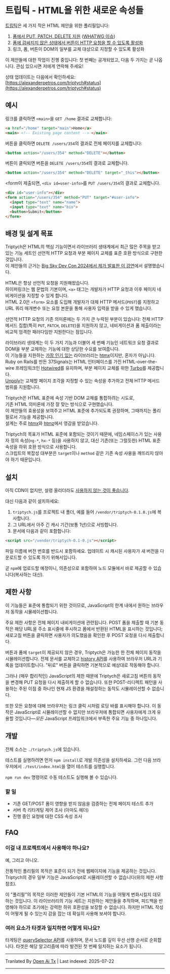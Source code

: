 ﻿
# 트립틱 - HTML을 위한 새로운 속성들

[트립틱](https://alexanderpetros.com/triptych)은 세 가지 작은 HTML 제안을 위한 폴리필입니다:

1. [폼에서 PUT, PATCH, DELETE 지원](https://alexanderpetros.com/triptych/form-http-methods) ([WHATWG 이슈](https://github.com/whatwg/html/issues/3577#issuecomment-2294931398))
2. [폼에 감싸지지 않은 상태에서 버튼이 HTTP 요청을 할 수 있도록 활성화](https://alexanderpetros.com/triptych/button-actions)
3. 링크, 폼, 버튼이 DOM의 일부를 교체 대상으로 지정할 수 있도록 활성화

이 제안들에 대한 작업이 진행 중입니다: 첫 번째는 공개되었고, 다음 두 가지는 곧 나옵니다.
관심 있으시면 저에게 연락해 주세요!

상태 업데이트는 다음에서 확인하세요: [https://alexanderpetros.com/triptych#status](https://alexanderpetros.com/triptych#status)

## 예시

링크를 클릭하면 `<main>`을 `GET /home` 결과로 교체합니다:


```html
<a href="/home" target="main">Home</a>
<main> <!-- Existing page content --> </main>
```
버튼을 클릭하면 `DELETE /users/354`의 결과로 전체 페이지를 교체합니다:

```html
<button action="/users/354" method="DELETE"></button>
```


버튼이 클릭되면 버튼을 `DELETE /users/354`의 결과로 교체합니다.


```html
<button action="/users/354" method="DELETE" target="_this"></button>
```
<form이 제출되면, `<div id=user-info>`를 `PUT /users/354`의 결과로 교체합니다.

```html
<div id="user-info"></div>
<form action="/users/354" method="PUT" target="#user-info">
  <input type="text" name="name">
  <input type="text" name="bio">
  <button>Submit</button>
</form>
```
## 배경 및 설계 목표

Triptych은 HTML의 핵심 기능이면서 라이브러리 생태계에서 최근 많은 주목을 받고 있는 기능 세트인 선언적 HTTP 요청과 부분 페이지 교체를 표준 호환 방식으로 구현한 것입니다.  
이 제안들의 근거는 [Big Sky Dev Con 2024에서 제가 발표한 이 강연](https://unplannedobsolescence.com/blog/life-and-death-of-htmx/)에서 설명했습니다.

HTML은 항상 선언적 요청을 지원해왔습니다.  
하이퍼링크는 웹 문법의 기본이며, `<a>` 태그는 개발자가 HTTP 요청과 이후 페이지 네비게이션을 지정할 수 있게 합니다.  
HTML 2.0은 `<form>` 요소를 도입해 개발자가 대체 HTTP 메서드(`POST`)를 지정하고 URL 쿼리 매개변수 또는 요청 본문을 통해 사용자 입력을 받을 수 있게 했습니다.

선언적 HTTP 요청의 기존 의미론에는 두 가지 큰 누락된 부분이 있습니다: 전체 HTTP 메서드 집합(특히 `PUT`, `PATCH`, `DELETE`)을 지원하지 않고, 네비게이션과 폼 제출이라는 비교적 엄격한 패러다임만 지원한다는 점입니다.

라이브러리 생태계는 이 두 가지 기능과 더불어 세 번째 기능인 네트워크 요청 결과로 DOM을 부분 교체하는 기능에 대한 상당한 수요를 보여줍니다.  
이 기능들을 지원하는 [가장 인기 있는](https://risingstars.js.org/2023/en#section-framework) 라이브러리는 [htmx](https://htmx.org/)이지만, 혼자가 아닙니다.  
Ruby on Rails를 만든 37Signals는 HTML 인터페이스를 가진 HTML-over-the-wire 프레임워크인 [Hotwired](https://hotwired.dev/)를 유지하며, 부분 페이지 교체를 위한 [Turbo](https://turbo.hotwired.dev/)를 제공합니다.  
[Unpoly](https://unpoly.com/)는 교체할 페이지 조각을 지정할 수 있는 속성을 추가하고 전체 HTTP 메서드 범위를 지원합니다.

Triptych은 HTML 표준에 속성 기반 DOM 교체를 통합하려는 시도로,  
기존 HTML 의미론에 가장 잘 맞는 방식으로 구현했습니다.  
이 제안들의 효용성을 보여주고 HTML 표준에 추가되도록 권장하며, 그때까지는 폴리필로서 기능을 제공합니다.  
설계는 주로 [htmx](https://htmx.org/)와 [htmz](https://leanrada.com/htmz/)에서 영감을 받았습니다.

Triptych의 목표가 HTML 표준에 포함되는 것이기 때문에, 네임스페이스가 있는 사용자 정의 속성(`ng-*`, `hx-*` 등)을 사용하지 않고, 대신 기존(또는 그럴듯한) HTML 표준 속성을 하위 호환 방식으로 사용합니다.  
스크립트의 복잡성 대부분은 `target`이나 `method` 같은 기존 속성 사용을 깨뜨리지 않아야 하기 때문입니다.

## 설치

아직 CDN이 없지만, 설령 올리더라도 [사용하지 않는 것이 좋습니다](https://blog.wesleyac.com/posts/why-not-javascript-cdn).

대신 다음과 같이 설치하세요:

1. `triptych.js`를 프로젝트 내 폴더, 예를 들어 `/vendor/triptych-0.1.0.js`에 복사합니다.  
1. 그 URL에서 아주 긴 캐시 기간(보통 1년)으로 서빙합니다.  
1. 문서에 다음과 같이 포함합니다:




```html
<script src="/vendor/triptych-0.1-0.js"></script>
```


파일 이름에 버전 번호를 반드시 포함하세요. 업데이트 시 캐시된 사용자가 새 버전을 다운로드할 수 있도록 하기 위해서입니다.

곧 `npm`에 업로드할 예정이니, 의존성으로 포함하여 노드 모듈에서 바로 제공할 수 있습니다(복사하는 대신).

## 제한 사항

이 기능들은 표준에 통합되기 위한 것이므로, JavaScript의 한계 내에서 원하는 브라우저 동작을 시뮬레이션합니다.

주요 제한 사항은 전체 페이지 내비게이션에 관련됩니다.
POST 폼을 제출할 때 기본 동작은 해당 URL을 주소 표시줄에 푸시하고 폼에서 반환된 HTML을 표시하는 것입니다;
새로고침 버튼을 클릭하면 사용자가 의도했음을 확인한 후 POST 요청을 다시 제출합니다.

버튼과 폼에 `target`이 제공되지 않은 경우, Triptych은 가능한 한 전체 페이지 동작을 시뮬레이션합니다.
전체 문서를 교체하고 [history API](https://developer.mozilla.org/en-US/docs/Web/API/History)를 사용하여
브라우저 URL과 기록을 업데이트합니다.
"뒤로" 버튼을 클릭하면 기본적으로 예상대로 작동해야 합니다.

그러나 (매우 합리적인) JavaScript의 제한 때문에 Triptych은 새로고침 버튼의 동작을 변경해 PUT 요청을 다시 제출하게 할 수 없습니다.
또한 POST-리디렉트 패턴을 사용하는 주된 이점 중 하나인 현재 JS 환경을 재설정하는 동작도 시뮬레이션할 수 없습니다.

또한 모든 요청에 대해 브라우저는 링크 클릭 시처럼 로딩 바를 표시해야 합니다.
이 동작은 JavaScript로 시뮬레이션할 수 없지만 브라우저에 통합되면 사용자에게 크게 유용할 것입니다—*모든* JavaScript 프레임워크에서 부족한 주요 기능 중 하나입니다.

## 개발

전체 소스는 `./triptych.js`에 있습니다.

테스트를 실행하려면 먼저 `npm install`로 개발 의존성을 설치하세요.
그런 다음 브라우저에서 `./test/index.html`을 열어 테스트를 실행합니다.

`npm run dev` 명령어로 수동 테스트도 실행해 볼 수 있습니다.

### 할 일

* 기존 GET/POST 폼이 영향을 받지 않음을 검증하는 전체 페이지 테스트 추가
* 서버 측 리타게팅 제어 조사 (아마도 헤더)
* 진행 중인 요청에 대한 CSS 속성 조사

## FAQ

### 이걸 내 프로젝트에서 사용해야 하나요?

예, 그리고 아니오.

전통적인 폴리필의 목적은 표준이 되기 전에 웹페이지에 기능을 제공하는 것입니다.
Triptych의 경우 일부 기능은 JavaScript로 시뮬레이션할 수 없습니다(위의 제한 사항 참조).

이 "폴리필"의 목적은 이러한 제안들이 기본 HTML의 기능을 어떻게 변화시킬지 데모하는 것입니다.
이 라이브러리의 기능 세트는 지원하는 제안들을 추적하며, 피드백을 반영해야 하므로 초기에는 강력한 하위 호환성을 보장할 수 없습니다.
하지만 HTML 작성이 어떻게 될 수 있는지 감을 잡는 데 확실히 사용해 보셔야 합니다.

### 여러 요소가 타겟과 일치하면 어떻게 되나요?

타게팅은 [querySelector API](https://developer.mozilla.org/en-US/docs/Web/API/Document/querySelector)를 사용하며, 문서 노드를 깊이 우선 선행 순서로 순회합니다.
타겟은 해당 알고리즘에 따라 발견된 첫 번째 일치하는 요소가 됩니다.



---

Tranlated By [Open Ai Tx](https://github.com/OpenAiTx/OpenAiTx) | Last indexed: 2025-07-22

---